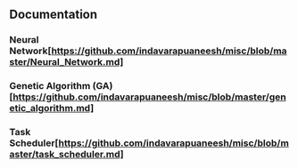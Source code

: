 ## Documentation 

### Neural Network[https://github.com/indavarapuaneesh/misc/blob/master/Neural_Network.md]
### Genetic Algorithm (GA)[https://github.com/indavarapuaneesh/misc/blob/master/genetic_algorithm.md]
### Task Scheduler[https://github.com/indavarapuaneesh/misc/blob/master/task_scheduler.md] 
